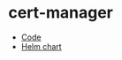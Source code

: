 # cert-manager

* [Code](https://github.com/jetstack/cert-manager)
* [Helm chart](https://github.com/cert-manager/cert-manager/tree/master/deploy/charts/cert-manager)
